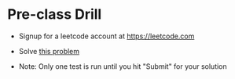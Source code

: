 # Pre-class Drill

- Signup for a leetcode account at https://leetcode.com

- Solve [this problem](https://leetcode.com/problems/split-a-string-in-balanced-strings/)

- Note: Only one test is run until you hit "Submit" for your solution
